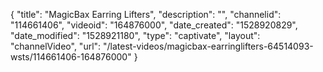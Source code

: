 {
    "title": "MagicBax Earring Lifters",
    "description": "",
    "channelid": "114661406",
    "videoid": "164876000",
    "date_created": "1528920829",
    "date_modified": "1528921180",
    "type": "captivate",
    "layout": "channelVideo",
    "url": "\/latest-videos\/magicbax-earringlifters-64514093-wsts\/114661406-164876000"
}